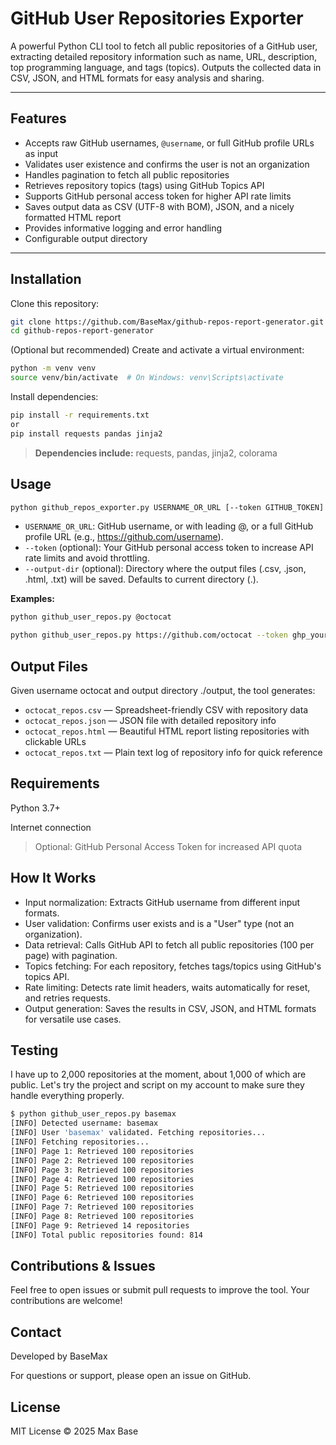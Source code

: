 # GitHub User Repositories Exporter

A powerful Python CLI tool to fetch all public repositories of a GitHub user, extracting detailed repository information such as name, URL, description, top programming language, and tags (topics). Outputs the collected data in CSV, JSON, and HTML formats for easy analysis and sharing.

---

## Features

- Accepts raw GitHub usernames, `@username`, or full GitHub profile URLs as input
- Validates user existence and confirms the user is not an organization
- Handles pagination to fetch all public repositories
- Retrieves repository topics (tags) using GitHub Topics API
- Supports GitHub personal access token for higher API rate limits
- Saves output data as CSV (UTF-8 with BOM), JSON, and a nicely formatted HTML report
- Provides informative logging and error handling
- Configurable output directory

---

## Installation

Clone this repository:

```bash
git clone https://github.com/BaseMax/github-repos-report-generator.git
cd github-repos-report-generator
```

(Optional but recommended) Create and activate a virtual environment:

```bash
python -m venv venv
source venv/bin/activate  # On Windows: venv\Scripts\activate
```

Install dependencies:

```bash
pip install -r requirements.txt
or
pip install requests pandas jinja2
```

> **Dependencies include:** requests, pandas, jinja2, colorama

## Usage

```bash
python github_repos_exporter.py USERNAME_OR_URL [--token GITHUB_TOKEN] [--output-dir PATH]
```

- `USERNAME_OR_URL`: GitHub username, or with leading @, or a full GitHub profile URL (e.g., https://github.com/username).
- `--token` (optional): Your GitHub personal access token to increase API rate limits and avoid throttling.
- `--output-dir` (optional): Directory where the output files (.csv, .json, .html, .txt) will be saved. Defaults to current directory (.).

**Examples:**

```bash
python github_user_repos.py @octocat
```

```bash
python github_user_repos.py https://github.com/octocat --token ghp_yourtoken123 --output-dir ./output
```

## Output Files

Given username octocat and output directory ./output, the tool generates:

- `octocat_repos.csv` — Spreadsheet-friendly CSV with repository data
- `octocat_repos.json` — JSON file with detailed repository info
- `octocat_repos.html` — Beautiful HTML report listing repositories with clickable URLs
- `octocat_repos.txt` — Plain text log of repository info for quick reference

## Requirements

Python 3.7+

Internet connection

> Optional: GitHub Personal Access Token for increased API quota

## How It Works

- Input normalization: Extracts GitHub username from different input formats.
- User validation: Confirms user exists and is a "User" type (not an organization).
- Data retrieval: Calls GitHub API to fetch all public repositories (100 per page) with pagination.
- Topics fetching: For each repository, fetches tags/topics using GitHub's topics API.
- Rate limiting: Detects rate limit headers, waits automatically for reset, and retries requests.
- Output generation: Saves the results in CSV, JSON, and HTML formats for versatile use cases.

## Testing

I have up to 2,000 repositories at the moment, about 1,000 of which are public. Let's try the project and script on my account to make sure they handle everything properly.

```bash
$ python github_user_repos.py basemax
[INFO] Detected username: basemax
[INFO] User 'basemax' validated. Fetching repositories...
[INFO] Fetching repositories...
[INFO] Page 1: Retrieved 100 repositories
[INFO] Page 2: Retrieved 100 repositories
[INFO] Page 3: Retrieved 100 repositories
[INFO] Page 4: Retrieved 100 repositories
[INFO] Page 5: Retrieved 100 repositories
[INFO] Page 6: Retrieved 100 repositories
[INFO] Page 7: Retrieved 100 repositories
[INFO] Page 8: Retrieved 100 repositories
[INFO] Page 9: Retrieved 14 repositories
[INFO] Total public repositories found: 814
```

## Contributions & Issues

Feel free to open issues or submit pull requests to improve the tool. Your contributions are welcome!

## Contact

Developed by BaseMax

For questions or support, please open an issue on GitHub.

## License

MIT License © 2025 Max Base
